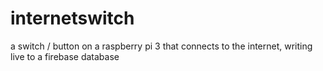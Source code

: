 # internetswitch
a switch / button on a raspberry pi 3 that connects to the internet, writing live to a firebase database
